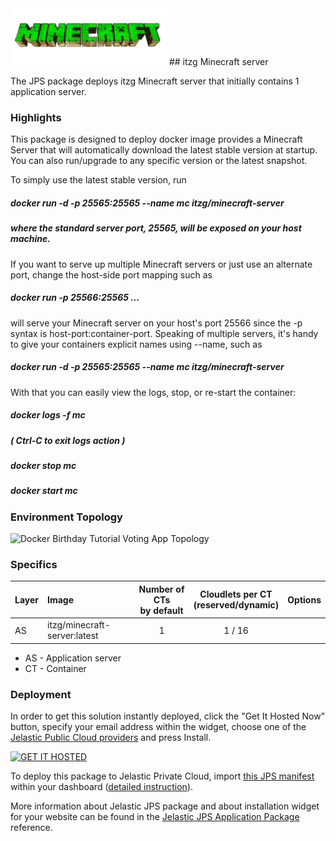 <img src="images/Minecraft.png" width="250" alt="itzg Minecraft server" />
## itzg Minecraft server

The JPS package deploys itzg Minecraft server that initially contains 1 application server.

### Highlights
This package is designed to deploy docker image provides a Minecraft Server that will automatically download the latest stable version at startup. You can also run/upgrade to any specific version or the latest snapshot.

To simply use the latest stable version, run
##### docker run -d -p 25565:25565 --name mc itzg/minecraft-server
##### where the standard server port, 25565, will be exposed on your host machine.

If you want to serve up multiple Minecraft servers or just use an alternate port,
change the host-side port mapping such as
##### docker run -p 25566:25565 ...

will serve your Minecraft server on your host's port 25566 since the -p syntax is
host-port:container-port.
Speaking of multiple servers, it's handy to give your containers explicit names using --name, such as

##### docker run -d -p 25565:25565 --name mc itzg/minecraft-server

With that you can easily view the logs, stop, or re-start the container:

##### docker logs -f mc
#####   ( Ctrl-C to exit logs action )
##### docker stop mc
##### docker start mc


### Environment Topology

![Docker Birthday Tutorial Voting App Topology](https://docs.google.com/drawings/d/12zfJ4rPRBFMcZ_pwF86N6a7YGwTL4uImNdwf3MJwOcs/pub?w=276&h=216)

### Specifics

Layer                |     Image          | Number of CTs <br/> by default | Cloudlets per CT <br/> (reserved/dynamic) | Options
-------------------- | :---------------- | :----------------------------: | :---------------------------------------: | :-----:
AS                   | itzg/minecraft-server:latest |       1                        |           1 / 16                          | 

* AS - Application server 
* CT - Container

### Deployment

In order to get this solution instantly deployed, click the "Get It Hosted Now" button, specify your email address within the widget, choose one of the [Jelastic Public Cloud providers](https://jelastic.cloud) and press Install.

[![GET IT HOSTED](https://raw.githubusercontent.com/jelastic-jps/jpswiki/master/images/getithosted.png)](https://jelastic.com/install-application/?manifest=https%3A%2F%2Fgithub.com%2Fjelastic-jps%2Fitzg-minecraft-server%2Fraw%2Fmaster%2Fmanifest.jps)

To deploy this package to Jelastic Private Cloud, import [this JPS manifest](../../raw/master/manifest.jps) within your dashboard ([detailed instruction](https://docs.jelastic.com/environment-export-import#import)).

More information about Jelastic JPS package and about installation widget for your website can be found in the [Jelastic JPS Application Package](https://github.com/jelastic-jps/jpswiki/wiki/Jelastic-JPS-Application-Package) reference.
